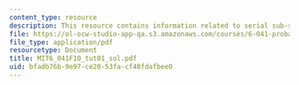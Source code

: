 ```yaml
---
content_type: resource
description: This resource contains information related to serial sub-system.
file: https://ol-ocw-studio-app-qa.s3.amazonaws.com/courses/6-041-probabilistic-systems-analysis-and-applied-probability-fall-2010/bfadb76b9e97ce2053facf48fdafbee0_MIT6_041F10_tut01_sol.pdf
file_type: application/pdf
resourcetype: Document
title: MIT6_041F10_tut01_sol.pdf
uid: bfadb76b-9e97-ce20-53fa-cf48fdafbee0
---
```

